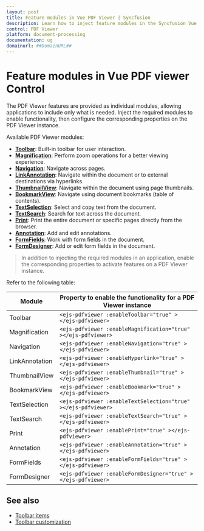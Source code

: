 ```yaml
---
layout: post
title: Feature modules in Vue PDF Viewer | Syncfusion
description: Learn how to inject feature modules in the Syncfusion Vue PDF Viewer and enable related capabilities such as toolbar, navigation, search, annotations, forms, and printing.
control: PDF Viewer
platform: document-processing
documentation: ug
domainurl: ##DomainURL##
---
```


# Feature modules in Vue PDF viewer Control

The PDF Viewer features are provided as individual modules, allowing applications to include only what is needed. Inject the required modules to enable functionality, then configure the corresponding properties on the PDF Viewer instance.

Available PDF Viewer modules:

* [**Toolbar**](./toolbar-customization/annotation-toolbar-customization.md): Built-in toolbar for user interaction.
* [**Magnification**](./magnification.md): Perform zoom operations for a better viewing experience.
* [**Navigation**](./interactive-pdf-navigation/page-navigation.md): Navigate across pages.
* [**LinkAnnotation**](./interactive-pdf-navigation/table-of-content-navigation.md): Navigate within the document or to external destinations via hyperlinks.
* [**ThumbnailView**](./interactive-pdf-navigation/page-thumbnail-navigation.md): Navigate within the document using page thumbnails.
* [**BookmarkView**](./interactive-pdf-navigation/bookmark-navigation.md): Navigate using document bookmarks (table of contents).
* [**TextSelection**](./textselection.md): Select and copy text from the document.
* [**TextSearch**](./text-search.md): Search for text across the document.
* [**Print**](./print.md): Print the entire document or specific pages directly from the browser.
* [**Annotation**](./annotations/text-markup-annotation.md): Add and edit annotations.
* [**FormFields**](./form-designer/create-programmatically.md): Work with form fields in the document.
* [**FormDesigner**](./form-designer/create-programmatically.md): Add or edit form fields in the document.

> In addition to injecting the required modules in an application, enable the corresponding properties to activate features on a PDF Viewer instance.

Refer to the following table:

| Module | Property to enable the functionality for a PDF Viewer instance |
|---|---|
|Toolbar|`<ejs-pdfviewer :enableToolbar="true" ></ejs-pdfviewer>`|
|Magnification|`<ejs-pdfviewer :enableMagnification="true" ></ejs-pdfviewer>`|
|Navigation|`<ejs-pdfviewer :enableNavigation="true" ></ejs-pdfviewer>`|
|LinkAnnotation|`<ejs-pdfviewer :enableHyperlink="true" ></ejs-pdfviewer>`|
|ThumbnailView|`<ejs-pdfviewer :enableThumbnail="true" ></ejs-pdfviewer>`|
|BookmarkView|`<ejs-pdfviewer :enableBookmark="true" ></ejs-pdfviewer>`|
|TextSelection|`<ejs-pdfviewer :enableTextSelection="true" ></ejs-pdfviewer>`|
|TextSearch|`<ejs-pdfviewer :enableTextSearch="true" ></ejs-pdfviewer>`|
|Print|`<ejs-pdfviewer :enablePrint="true" ></ejs-pdfviewer>`|
|Annotation|`<ejs-pdfviewer :enableAnnotation="true" ></ejs-pdfviewer>`|
|FormFields|`<ejs-pdfviewer :enableFormFields="true" ></ejs-pdfviewer>`|
|FormDesigner|`<ejs-pdfviewer :enableFormDesigner="true" ></ejs-pdfviewer>`|

## See also

* [Toolbar items](../pdfviewer/toolbar)
* [Toolbar customization](../pdfviewer/how-to/toolbar-customization)
